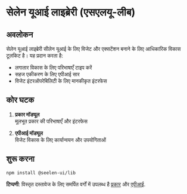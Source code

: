 # **सेलेन यूआई लाइब्रेरी (एसएलयू-लीब)**

## अवलोकन

सेलेन यूआई लाइब्रेरी सीलेन यूआई के लिए विजेट और एक्सटेंशन बनाने के लिए आधिकारिक विकास टूलकिट है। यह प्रदान करता है:

* लगातार विकास के लिए परिभाषाएँ टाइप करें
* सहज एकीकरण के लिए एपीआई सार
* विजेट इंटरऑपरेबिलिटी के लिए मानकीकृत इंटरफेस

## कोर घटक

1. **प्रकार मॉड्यूल**\
   मूलभूत प्रकार की परिभाषाएँ और इंटरफेस

2. **एपीआई मॉड्यूल**\
   विजेट विकास के लिए कार्यान्वयन और उपयोगिताओं

## शुरू करना

```bash
npm install @seelen-ui/lib
```

**टिप्पणी**: विस्तृत दस्तावेज के लिए समर्पित वर्गों में उपलब्ध है [प्रकार](./library-types) और [एपीआई](./library-api).
